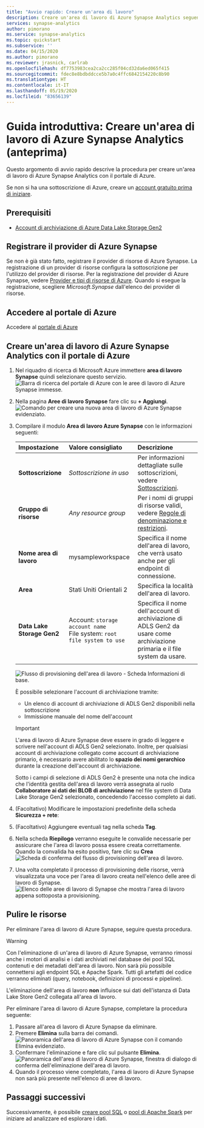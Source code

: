```yaml
---
title: "Avvio rapido: Creare un'area di lavoro"
description: Creare un'area di lavoro di Azure Synapse Analytics seguendo la procedura descritta in questa guida.
services: synapse-analytics
author: pimorano
ms.service: synapse-analytics
ms.topic: quickstart
ms.subservice: ''
ms.date: 04/15/2020
ms.author: pimorano
ms.reviewer: jrasnick, carlrab
ms.openlocfilehash: df7753983cea2ca2cc285f04cd32da6ed065f415
ms.sourcegitcommit: fdec8e8bdbddcce5b7a0c4ffc6842154220c8b90
ms.translationtype: HT
ms.contentlocale: it-IT
ms.lasthandoff: 05/19/2020
ms.locfileid: "83656139"
---
```

# <a name="quickstart-create-an-azure-synapse-analytics-workspace-preview"></a>Guida introduttiva: Creare un'area di lavoro di Azure Synapse Analytics (anteprima)

Questo argomento di avvio rapido descrive la procedura per creare un'area di lavoro di Azure Synapse Analytics con il portale di Azure.

Se non si ha una sottoscrizione di Azure, creare un [account gratuito prima di iniziare](https://azure.microsoft.com/free/).

## <a name="prerequisites"></a>Prerequisiti

- [Account di archiviazione di Azure Data Lake Storage Gen2 ](../storage/common/storage-account-create.md?toc=/azure/synapse-analytics/toc.json&bc=/azure/synapse-analytics/breadcrumb/toc.json)

## <a name="register-azure-synapse-resource-provider"></a>Registrare il provider di Azure Synapse
Se non è già stato fatto, registrare il provider di risorse di Azure Synapse. La registrazione di un provider di risorse configura la sottoscrizione per l'utilizzo del provider di risorse. Per la registrazione del provider di Azure Synapse, vedere [Provider e tipi di risorse di Azure](https://docs.microsoft.com/azure/azure-resource-manager/management/resource-providers-and-types). Quando si esegue la registrazione, scegliere *Microsoft.Synapse* dall'elenco dei provider di risorse.

## <a name="sign-in-to-the-azure-portal"></a>Accedere al portale di Azure

Accedere al [portale di Azure](https://portal.azure.com/)

## <a name="create-an-azure-synapse-workspace-using-the-azure-portal"></a>Creare un'area di lavoro di Azure Synapse Analytics con il portale di Azure

1. Nel riquadro di ricerca di Microsoft Azure immettere **area di lavoro Synapse** quindi selezionare questo servizio.
![Barra di ricerca del portale di Azure con le aree di lavoro di Azure Synapse immesse.](media/quickstart-create-synapse-workspace/workspace-search.png)
2. Nella pagina **Aree di lavoro Synapse** fare clic su **+ Aggiungi**.
![Comando per creare una nuova area di lavoro di Azure Synapse evidenziato.](media/quickstart-create-synapse-workspace/create-workspace-02.png)
3. Compilare il modulo **Area di lavoro Azure Synapse** con le informazioni seguenti:

    | Impostazione | Valore consigliato | Descrizione |
    | :------ | :-------------- | :---------- |
    | **Sottoscrizione** | *Sottoscrizione in uso* | Per informazioni dettagliate sulle sottoscrizioni, vedere [Sottoscrizioni](https://account.windowsazure.com/Subscriptions). |
    | **Gruppo di risorse** | *Any resource group* | Per i nomi di gruppi di risorse validi, vedere [Regole di denominazione e restrizioni](/azure/architecture/best-practices/resource-naming?toc=/azure/synapse-analytics/toc.json&bc=/azure/synapse-analytics/breadcrumb/toc.json&view=azure-sqldw-latest). |
    | **Nome area di lavoro** | mysampleworkspace | Specifica il nome dell'area di lavoro, che verrà usato anche per gli endpoint di connessione.|
    | **Area** | Stati Uniti Orientali 2 | Specifica la località dell'area di lavoro.|
    | **Data Lake Storage Gen2** | Account: `storage account name` </br> File system: `root file system to use` | Specifica il nome dell'account di archiviazione di ADLS Gen2 da usare come archiviazione primaria e il file system da usare.|
    ||||

    ![Flusso di provisioning dell'area di lavoro - Scheda Informazioni di base.](media/quickstart-create-synapse-workspace/create-workspace-03.png)

    È possibile selezionare l'account di archiviazione tramite:
    - Un elenco di account di archiviazione di ADLS Gen2 disponibili nella sottoscrizione
    - Immissione manuale del nome dell'account

    > [!IMPORTANT]
    > L'area di lavoro di Azure Synapse deve essere in grado di leggere e scrivere nell'account di ADLS Gen2 selezionato. Inoltre, per qualsiasi account di archiviazione collegato come account di archiviazione primario, è necessario avere abilitato lo **spazio dei nomi gerarchico** durante la creazione dell'account di archiviazione.
    >
    > Sotto i campi di selezione di ADLS Gen2 è presente una nota che indica che l'identità gestita dell'area di lavoro verrà assegnata al ruolo **Collaboratore ai dati dei BLOB di archiviazione** nel file system di Data Lake Storage Gen2 selezionato, concedendo l'accesso completo ai dati.

4. (Facoltativo) Modificare le impostazioni predefinite della scheda **Sicurezza + rete**:
5. (Facoltativo) Aggiungere eventuali tag nella scheda **Tag**.
6. Nella scheda **Riepilogo** verranno eseguite le convalide necessarie per assicurare che l'area di lavoro possa essere creata correttamente. Quando la convalida ha esito positivo, fare clic su **Crea** ![Scheda di conferma del flusso di provisioning dell'area di lavoro.](media/quickstart-create-synapse-workspace/create-workspace-05.png)
7. Una volta completato il processo di provisioning delle risorse, verrà visualizzata una voce per l'area di lavoro creata nell'elenco delle aree di lavoro di Synapse. ![Elenco delle aree di lavoro di Synapse che mostra l'area di lavoro appena sottoposta a provisioning.](media/quickstart-create-synapse-workspace/create-workspace-07.png)

## <a name="clean-up-resources"></a>Pulire le risorse

Per eliminare l'area di lavoro di Azure Synapse, seguire questa procedura.
> [!WARNING]
> Con l'eliminazione di un'area di lavoro di Azure Synapse, verranno rimossi anche i motori di analisi e i dati archiviati nel database dei pool SQL contenuti e dei metadati dell'area di lavoro. Non sarà più possibile connettersi agli endpoint SQL e Apache Spark. Tutti gli artefatti del codice verranno eliminati (query, notebook, definizioni di processi e pipeline).
>
> L'eliminazione dell'area di lavoro **non** influisce sui dati dell'istanza di Data Lake Store Gen2 collegata all'area di lavoro.

Per eliminare l'area di lavoro di Azure Synapse, completare la procedura seguente:

1. Passare all'area di lavoro di Azure Synapse da eliminare.
1. Premere **Elimina** sulla barra dei comandi.
 ![Panoramica dell'area di lavoro di Azure Synapse con il comando Elimina evidenziato.](media/quickstart-create-synapse-workspace/create-workspace-10.png)
1. Confermare l'eliminazione e fare clic sul pulsante **Elimina**.
 ![Panoramica dell'area di lavoro di Azure Synapse, finestra di dialogo di conferma dell'eliminazione dell'area di lavoro.](media/quickstart-create-synapse-workspace/create-workspace-11.png)
1. Quando il processo viene completato, l'area di lavoro di Azure Synapse non sarà più presente nell'elenco di aree di lavoro.

## <a name="next-steps"></a>Passaggi successivi

Successivamente, è possibile [creare pool SQL](quickstart-create-sql-pool-studio.md) o [pool di Apache Spark](quickstart-create-apache-spark-pool-studio.md) per iniziare ad analizzare ed esplorare i dati.
